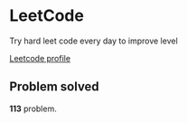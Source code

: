 # LeetCode

Try hard leet code every day to improve level

[ Leetcode profile ](https://leetcode.com/u/orgball2608/)

## Problem solved

**113** problem.
